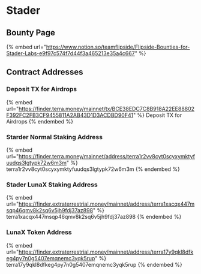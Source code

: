 # Stader

## Bounty Page

{% embed url="https://www.notion.so/teamflipside/Flipside-Bounties-for-Stader-Labs-e9f97c574f7d44f3a465213e35a4c667" %}

## Contract Addresses

### Deposit TX for Airdrops

{% embed url="https://finder.terra.money/mainnet/tx/BCE38EDC7C8B918A22EE88802F392FC2FB3CF9455811A2AB43D1D3ACDBD90F41" %}
Deposit TX for Airdrops
{% endembed %}

### Starder Normal Staking Address

{% embed url="https://finder.terra.money/mainnet/address/terra1r2vv8cyt0scyxymktyfuudqs3lgtypk72w6m3m" %}
terra1r2vv8cyt0scyxymktyfuudqs3lgtypk72w6m3m
{% endembed %}

### Stader LunaX Staking Address

{% embed url="https://finder.extraterrestrial.money/mainnet/address/terra1xacqx447msqp46qmv8k2sq6v5jh9fdj37az898" %}
terra1xacqx447msqp46qmv8k2sq6v5jh9fdj37az898
{% endembed %}

### LunaX Token Address

{% embed url="https://finder.extraterrestrial.money/mainnet/address/terra17y9qkl8dfkeg4py7n0g5407emqnemc3yqk5rup" %}
terra17y9qkl8dfkeg4py7n0g5407emqnemc3yqk5rup
{% endembed %}
